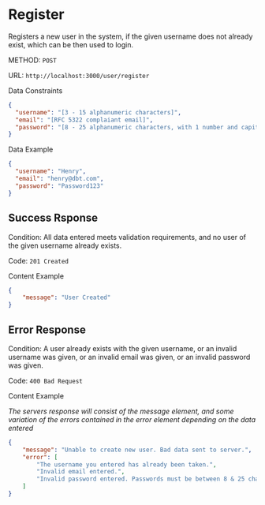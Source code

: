 # Register

Registers a new user in the system, if the given username does not already exist, which can be then used to login.

METHOD: `POST`

URL: `http://localhost:3000/user/register`

Data Constraints
```json
{
  "username": "[3 - 15 alphanumeric characters]",
  "email": "[RFC 5322 complaiant email]",
  "password": "[8 - 25 alphanumeric characters, with 1 number and capital letter]"
}
```

Data Example
```json
{
  "username": "Henry",
  "email": "henry@dbt.com",
  "password": "Password123"
}
```

## Success Rsponse

Condition: All data entered meets validation requirements, and no user of the given username already exists.

Code: `201 Created`

Content Example
```json
{
    "message": "User Created"
}
```

## Error Response

Condition: A user already exists with the given username, or an invalid username was given, or an invalid email was given, or an invalid password was given.

Code: `400 Bad Request`

Content Example

_The servers response will consist of the message element, and some variation of the errors contained in the error element depending on the data entered_
```json
{
    "message": "Unable to create new user. Bad data sent to server.",
    "error": [
        "The username you entered has already been taken.",
        "Invalid email entered.",
        "Invalid password entered. Passwords must be between 8 & 25 characters in length, contain only letters and numbers with at least one capital letter and at least one number"
    ]
}
```